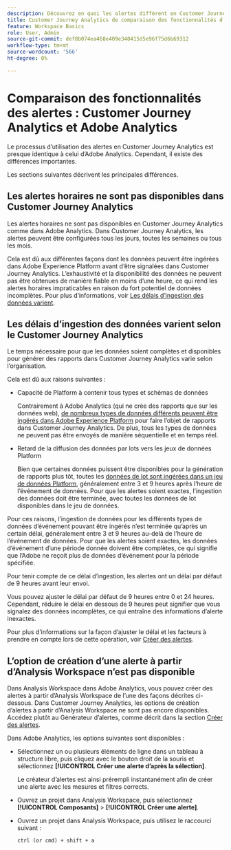 ```yaml
---
description: Découvrez en quoi les alertes diffèrent en Customer Journey Analytics par rapport à Adobe Analytics
title: Customer Journey Analytics de comparaison des fonctionnalités d’alertes et Adobe Analytics
feature: Workspace Basics
role: User, Admin
source-git-commit: def8b074ea468e409e340415d5e96f75d6b69312
workflow-type: tm+mt
source-wordcount: '566'
ht-degree: 0%

---
```


# Comparaison des fonctionnalités des alertes : Customer Journey Analytics et Adobe Analytics

Le processus d’utilisation des alertes en Customer Journey Analytics est presque identique à celui d’Adobe Analytics. Cependant, il existe des différences importantes.

Les sections suivantes décrivent les principales différences.

## Les alertes horaires ne sont pas disponibles dans Customer Journey Analytics

Les alertes horaires ne sont pas disponibles en Customer Journey Analytics comme dans Adobe Analytics. Dans Customer Journey Analytics, les alertes peuvent être configurées tous les jours, toutes les semaines ou tous les mois.

Cela est dû aux différentes façons dont les données peuvent être ingérées dans Adobe Experience Platform avant d’être signalées dans Customer Journey Analytics. L’exhaustivité et la disponibilité des données ne peuvent pas être obtenues de manière fiable en moins d’une heure, ce qui rend les alertes horaires impraticables en raison du fort potentiel de données incomplètes. Pour plus d’informations, voir [Les délais d’ingestion des données varient](#data-ingestion-times-vary-in-customer-journey-analytics).

## Les délais d’ingestion des données varient selon le Customer Journey Analytics

Le temps nécessaire pour que les données soient complètes et disponibles pour générer des rapports dans Customer Journey Analytics varie selon l’organisation.

Cela est dû aux raisons suivantes :

* Capacité de Platform à contenir tous types et schémas de données

  Contrairement à Adobe Analytics (qui ne crée des rapports que sur les données web), [de nombreux types de données différents peuvent être ingérés dans Adobe Experience Platform](/help/data-ingestion/data-ingestion.md) pour faire l’objet de rapports dans Customer Journey Analytics. De plus, tous les types de données ne peuvent pas être envoyés de manière séquentielle et en temps réel.

* Retard de la diffusion des données par lots vers les jeux de données Platform

  Bien que certaines données puissent être disponibles pour la génération de rapports plus tôt, toutes les [données de lot sont ingérées dans un jeu de données Platform](/help/data-ingestion/data-ingestion.md#ingest-and-use-batch-data.), généralement entre 3 et 9 heures après l’heure de l’événement de données. Pour que les alertes soient exactes, l’ingestion des données doit être terminée, avec toutes les données de lot disponibles dans le jeu de données. <!--3 to 9 hours is a sweet spot, what we are suggesting.  -->

Pour ces raisons, l’ingestion de données pour les différents types de données d’événement pouvant être ingérés n’est terminée qu’après un certain délai, généralement entre 3 et 9 heures au-delà de l’heure de l’événement de données. Pour que les alertes soient exactes, les données d’événement d’une période donnée doivent être complètes, ce qui signifie que l’Adobe ne reçoit plus de données d’événement pour la période spécifiée.

Pour tenir compte de ce délai d’ingestion, les alertes ont un délai par défaut de 9 heures avant leur envoi.

Vous pouvez ajuster le délai par défaut de 9 heures entre 0 et 24 heures. Cependant, réduire le délai en dessous de 9 heures peut signifier que vous signalez des données incomplètes, ce qui entraîne des informations d’alerte inexactes.

Pour plus d’informations sur la façon d’ajuster le délai et les facteurs à prendre en compte lors de cette opération, voir [Créer des alertes](/help/components/c-intelligent-alerts/alert-builder.md).

<!-- Starting with "However," the rest of this information should probably go into the actual documentation where we document the option to adjust the delay. -->

## L’option de création d’une alerte à partir d’Analysis Workspace n’est pas disponible

Dans Analysis Workspace dans Adobe Analytics, vous pouvez créer des alertes à partir d’Analysis Workspace de l’une des façons décrites ci-dessous. Dans Customer Journey Analytics, les options de création d’alertes à partir d’Analysis Workspace ne sont pas encore disponibles. Accédez plutôt au Générateur d’alertes, comme décrit dans la section [Créer des alertes](/help/components/c-intelligent-alerts/alert-builder.md).

Dans Adobe Analytics, les options suivantes sont disponibles :

* Sélectionnez un ou plusieurs éléments de ligne dans un tableau à structure libre, puis cliquez avec le bouton droit de la souris et sélectionnez **[!UICONTROL Créer une alerte d’après la sélection]**.

  Le créateur d’alertes est ainsi prérempli instantanément afin de créer une alerte avec les mesures et filtres corrects.

* Ouvrez un projet dans Analysis Workspace, puis sélectionnez **[!UICONTROL Composants]** > **[!UICONTROL Créer une alerte]**.

* Ouvrez un projet dans Analysis Workspace, puis utilisez le raccourci suivant :

  `ctrl (or cmd) + shift + a`






